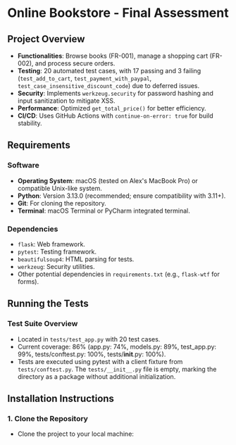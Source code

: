 # Online Bookstore - Final Assessment

## Project Overview

- **Functionalities**: Browse books (FR-001), manage a shopping cart (FR-002), and process secure orders.
- **Testing**: 20 automated test cases, with 17 passing and 3 failing (`test_add_to_cart`, `test_payment_with_paypal`, `test_case_insensitive_discount_code`) due to deferred issues.
- **Security**: Implements `werkzeug.security` for password hashing and input sanitization to mitigate XSS.
- **Performance**: Optimized `get_total_price()` for better efficiency.
- **CI/CD**: Uses GitHub Actions with `continue-on-error: true` for build stability.

## Requirements

### Software
- **Operating System**: macOS (tested on Alex's MacBook Pro) or compatible Unix-like system.
- **Python**: Version 3.13.0 (recommended; ensure compatibility with 3.11+).
- **Git**: For cloning the repository.
- **Terminal**: macOS Terminal or PyCharm integrated terminal.

### Dependencies
- `flask`: Web framework.
- `pytest`: Testing framework.
- `beautifulsoup4`: HTML parsing for tests.
- `werkzeug`: Security utilities.
- Other potential dependencies in `requirements.txt` (e.g., `flask-wtf` for forms).

## Running the Tests

### Test Suite Overview
- Located in `tests/test_app.py` with 20 test cases.
- Current coverage: 86% (app.py: 74%, models.py: 89%, test_app.py: 99%, tests/conftest.py: 100%, tests/__init__.py: 100%).
- Tests are executed using pytest with a client fixture from `tests/conftest.py`. The `tests/__init__.py` file is empty, marking the directory as a package without additional initialization.

## Installation Instructions

### 1. Clone the Repository
- Clone the project to your local machine: